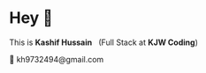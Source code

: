 # Hey 👋
This is <strong>Kashif Hussain</strong> &nbsp; (Full Stack at <strong>KJW Coding</strong>)
<div>📧 kh9732494@gmail.com</div>
